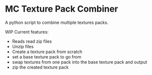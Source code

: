 # MC Texture Pack Combiner
A python script to combine multiple textures packs.

WIP
Current features:
- Reads read zip files
- Unzip files
- Create a texture pack from scratch
- set a base texture pack to go from
- swap textures from one pack into the base texture pack and output
- zip the created texture pack